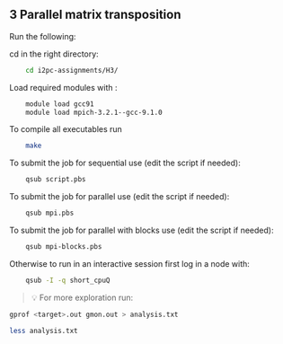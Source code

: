 ## 3 Parallel matrix transposition
Run the following:
<!-- ```bash
    cd H1/es2
``` -->
cd in the right directory:
```bash
    cd i2pc-assignments/H3/
```
Load required modules with :
```bash
    module load gcc91
    module load mpich-3.2.1--gcc-9.1.0
```
To compile all executables run
```bash
    make 
```
To submit the job for sequential use (edit the script if needed):
```bash
    qsub script.pbs
```
To submit the job for parallel use (edit the script if needed):
```bash
    qsub mpi.pbs
```
To submit the job for parallel with blocks use (edit the script if needed):
```bash
    qsub mpi-blocks.pbs
```

Otherwise to run in an interactive session first log in a node with:
```bash
    qsub -I -q short_cpuQ
```
> 💡 For more exploration run:
```bash
gprof <target>.out gmon.out > analysis.txt
```
```bash
less analysis.txt
```